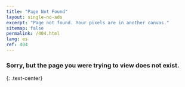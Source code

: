 ```yaml
---
title: "Page Not Found"
layout: single-no-ads
excerpt: "Page not found. Your pixels are in another canvas."
sitemap: false
permalink: /404.html
lang: es
ref: 404
---
```


### Sorry, but the page you were trying to view does not exist.
{: .text-center}
